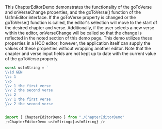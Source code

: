 This ChapterEditorDemo demonstrates the functionality of the goToVerse and onVerseChange properties, and the goToVerse() function
of the UsfmEditor interface. If the goToVerse property is changed or the goToVerse() function is called, the editor's selection
will move to the start of the desired chapter and verse. Additionally, if the user selects a new verse within the editor,
onVerseChange will be called so that the change is reflected in the noted section of this demo page. This demo utilizes these
properties in a HOC editor; however, the application itself can supply the values of these properties without wrapping another editor.
Note that the chapter and verse input fields are not kept up to date with the current value of the goToVerse property.

```js
const usfmString = `
\\id GEN
\\c 1
\\p
\\v 1 the first verse
\\v 2 the second verse
\\c 2
\\v 1 the first verse
\\v 2 the second verse
`

import { ChapterEditorDemo } from "./ChapterEditorDemo"
;<ChapterEditorDemo usfmString={usfmString} />
```
